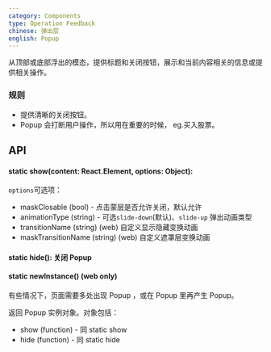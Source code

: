 ```yaml
---
category: Components
type: Operation Feedback
chinese: 弹出层
english: Popup
---
```



从顶部或底部浮出的模态，提供标题和关闭按钮，展示和当前内容相关的信息或提供相关操作。

### 规则
- 提供清晰的关闭按钮。
- Popup 会打断用户操作，所以用在重要的时候， eg.买入股票。

## API

#### static show(content: React.Element, options: Object):

`options`可选项：

- maskClosable (bool) - 点击蒙层是否允许关闭，默认允许
- animationType (string) - 可选`slide-down`(默认)、`slide-up` 弹出动画类型
- transitionName (string) (web) 自定义显示隐藏变换动画
- maskTransitionName (string) (web) 自定义遮罩层变换动画

#### static hide(): 关闭 Popup

#### static newInstance() (web only)
有些情况下，页面需要多处出现 Popup ，或在 Popup 里再产生 Popup。

返回 Popup 实例对象。对象包括：

- show (function) - 同 static show
- hide (function) - 同 static hide
